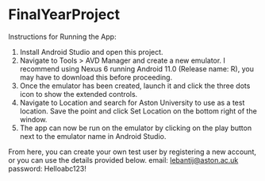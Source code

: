 # FinalYearProject
Instructions for Running the App:
1) Install Android Studio and open this project.
2) Navigate to Tools > AVD Manager and create a new emulator. I recommend using Nexus 6 running Android 11.0 (Release name: R), you may have to download this before proceeding.
3) Once the emulator has been created, launch it and click the three dots icon to show the extended controls.
4) Navigate to Location and search for Aston University to use as a test location. Save the point and click Set Location on the bottom right of the window.
5) The app can now be run on the emulator by clicking on the play button next to the emulator name in Android Studio.

From here, you can create your own test user by registering a new account, or you can use the details provided below.
email: lebantij@aston.ac.uk
password: Helloabc123!